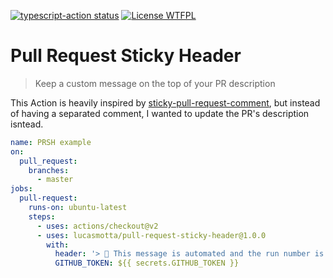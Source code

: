 <p>
  <a href="https://github.com/actions/typescript-action/actions"><img alt="typescript-action status" src="https://github.com/lucasmotta/pull-request-sticky-header/workflows/build/badge.svg"></a>
  <a href="http://www.wtfpl.net/about/"><img alt="License WTFPL" src="https://img.shields.io/badge/License-WTFPL-brightgreen.svg"></a>
</p>

# Pull Request Sticky Header

> Keep a custom message on the top of your PR description

This Action is heavily inspired by [sticky-pull-request-comment](https://github.com/marocchino/sticky-pull-request-comment), but instead of having a separated comment, I wanted to update the PR's description isntead.

```yml
name: PRSH example
on:
  pull_request:
    branches:
      - master
jobs:
  pull-request:
    runs-on: ubuntu-latest
    steps:
      - uses: actions/checkout@v2
      - uses: lucasmotta/pull-request-sticky-header@1.0.0
        with:
          header: '> 🚀 This message is automated and the run number is: **${{ github.run_number }}**'
          GITHUB_TOKEN: ${{ secrets.GITHUB_TOKEN }}
```
